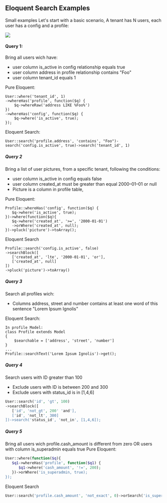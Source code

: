 ## Eloquent Search Examples
Small examples
Let's start with a basic scenario, A tenant has N users, each user has a config and a profile:

<img src="https://cdn-images-1.medium.com/max/800/1*zNjfZa4fhnL2oEd01BQJ2Q.png">

#### Query 1:

Bring all users wich have:
- user column is_active in config relationship equals true
- user column address in profile relationship contains "Foo"
- user column tenant_id equals 1

Pure Eloquent:

```
User::where('tenant_id', 1)
->whereHas('profile', function($q) {
    $q->whereRaw('address LIKE %Foo%')
})
->whereHas('config', function($q) {
    $q->where('is_active', true);
});
```

Eloquent Search:
```
User::search('profile.address', 'contains', "Foo")-search('config.is_active', true)->search('tenant_id', 1)
```

##### Query 2

Bring a list of user pictures, from a specific tenant, following the conditions:
- user column is_active in config equals false
- user column created_at must be greater than equal 2000–01–01 or null
- Picture is a column in profile table,

Pure Eloquent:

```
Profile::whereHas('config', function($q) {
   $q->where('is_active', true);
})->where(function($q){
   $q->where('created_at', '>=', '2000-01-01')
   ->orWhere('created_at', null);
})->pluck('picture')->toArray();
```

Eloquent Search

```
Profile::search('config.is_active', false)
->searchBlock([
   ['created_at', 'lte', '2000-01-01', 'or'],
   ['created_at', null]
])
->pluck('picture')->toArray()
```

##### Query 3

Search all profiles wich: 
- Columns address, street and number contains at least one word of this sentence "Lorem Ipsum Ignolis"

Eloquent Search:

```
In profile Model:
class Profile extends Model
{
    $searchable = ['address', 'street', 'number']
}
...
Profile::searchText('Lorem Ipsum Ignolis')->get();
```

##### Query 4

Search users with ID greater than 100
- Exclude users with ID is between 200 and 300
- Exclude users with status_id is in [1,4,6]

```php
User::search('id', 'gt', 100)
->searchBlock([
   ['id', 'not_gt', 200' 'and'],
   ['id', 'not_lt', 300]
])->search('status_id', 'not_in', [1,4,6]);
```

##### Query 5

Bring all users wich profile.cash_amount is different from zero OR users with column is_superadmin equals true
Pure Eloquent:

```php
User::where(function($q){
   $q1->whereHas('profile', function($q1) {
      $q1->where('cash_amount', '!=', 200);
   })->orWhere('is_superadmin, true);
});
```

Eloquent Search

```php
User::search('profile.cash_amount', 'not_exact', 0)->orSearch('is_superadmin', true)
```
